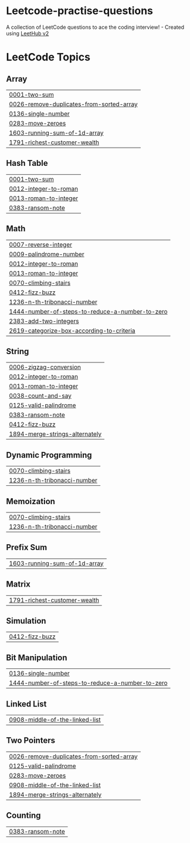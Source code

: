 # Leetcode-practise-questions
A collection of LeetCode questions to ace the coding interview! - Created using [LeetHub v2](https://github.com/arunbhardwaj/LeetHub-2.0)

<!---LeetCode Topics Start-->
# LeetCode Topics
## Array
|  |
| ------- |
| [0001-two-sum](https://github.com/nish941/Leetcode-practise-questions/tree/master/0001-two-sum) |
| [0026-remove-duplicates-from-sorted-array](https://github.com/nish941/Leetcode-practise-questions/tree/master/0026-remove-duplicates-from-sorted-array) |
| [0136-single-number](https://github.com/nish941/Leetcode-practise-questions/tree/master/0136-single-number) |
| [0283-move-zeroes](https://github.com/nish941/Leetcode-practise-questions/tree/master/0283-move-zeroes) |
| [1603-running-sum-of-1d-array](https://github.com/nish941/Leetcode-practise-questions/tree/master/1603-running-sum-of-1d-array) |
| [1791-richest-customer-wealth](https://github.com/nish941/Leetcode-practise-questions/tree/master/1791-richest-customer-wealth) |
## Hash Table
|  |
| ------- |
| [0001-two-sum](https://github.com/nish941/Leetcode-practise-questions/tree/master/0001-two-sum) |
| [0012-integer-to-roman](https://github.com/nish941/Leetcode-practise-questions/tree/master/0012-integer-to-roman) |
| [0013-roman-to-integer](https://github.com/nish941/Leetcode-practise-questions/tree/master/0013-roman-to-integer) |
| [0383-ransom-note](https://github.com/nish941/Leetcode-practise-questions/tree/master/0383-ransom-note) |
## Math
|  |
| ------- |
| [0007-reverse-integer](https://github.com/nish941/Leetcode-practise-questions/tree/master/0007-reverse-integer) |
| [0009-palindrome-number](https://github.com/nish941/Leetcode-practise-questions/tree/master/0009-palindrome-number) |
| [0012-integer-to-roman](https://github.com/nish941/Leetcode-practise-questions/tree/master/0012-integer-to-roman) |
| [0013-roman-to-integer](https://github.com/nish941/Leetcode-practise-questions/tree/master/0013-roman-to-integer) |
| [0070-climbing-stairs](https://github.com/nish941/Leetcode-practise-questions/tree/master/0070-climbing-stairs) |
| [0412-fizz-buzz](https://github.com/nish941/Leetcode-practise-questions/tree/master/0412-fizz-buzz) |
| [1236-n-th-tribonacci-number](https://github.com/nish941/Leetcode-practise-questions/tree/master/1236-n-th-tribonacci-number) |
| [1444-number-of-steps-to-reduce-a-number-to-zero](https://github.com/nish941/Leetcode-practise-questions/tree/master/1444-number-of-steps-to-reduce-a-number-to-zero) |
| [2383-add-two-integers](https://github.com/nish941/Leetcode-practise-questions/tree/master/2383-add-two-integers) |
| [2619-categorize-box-according-to-criteria](https://github.com/nish941/Leetcode-practise-questions/tree/master/2619-categorize-box-according-to-criteria) |
## String
|  |
| ------- |
| [0006-zigzag-conversion](https://github.com/nish941/Leetcode-practise-questions/tree/master/0006-zigzag-conversion) |
| [0012-integer-to-roman](https://github.com/nish941/Leetcode-practise-questions/tree/master/0012-integer-to-roman) |
| [0013-roman-to-integer](https://github.com/nish941/Leetcode-practise-questions/tree/master/0013-roman-to-integer) |
| [0038-count-and-say](https://github.com/nish941/Leetcode-practise-questions/tree/master/0038-count-and-say) |
| [0125-valid-palindrome](https://github.com/nish941/Leetcode-practise-questions/tree/master/0125-valid-palindrome) |
| [0383-ransom-note](https://github.com/nish941/Leetcode-practise-questions/tree/master/0383-ransom-note) |
| [0412-fizz-buzz](https://github.com/nish941/Leetcode-practise-questions/tree/master/0412-fizz-buzz) |
| [1894-merge-strings-alternately](https://github.com/nish941/Leetcode-practise-questions/tree/master/1894-merge-strings-alternately) |
## Dynamic Programming
|  |
| ------- |
| [0070-climbing-stairs](https://github.com/nish941/Leetcode-practise-questions/tree/master/0070-climbing-stairs) |
| [1236-n-th-tribonacci-number](https://github.com/nish941/Leetcode-practise-questions/tree/master/1236-n-th-tribonacci-number) |
## Memoization
|  |
| ------- |
| [0070-climbing-stairs](https://github.com/nish941/Leetcode-practise-questions/tree/master/0070-climbing-stairs) |
| [1236-n-th-tribonacci-number](https://github.com/nish941/Leetcode-practise-questions/tree/master/1236-n-th-tribonacci-number) |
## Prefix Sum
|  |
| ------- |
| [1603-running-sum-of-1d-array](https://github.com/nish941/Leetcode-practise-questions/tree/master/1603-running-sum-of-1d-array) |
## Matrix
|  |
| ------- |
| [1791-richest-customer-wealth](https://github.com/nish941/Leetcode-practise-questions/tree/master/1791-richest-customer-wealth) |
## Simulation
|  |
| ------- |
| [0412-fizz-buzz](https://github.com/nish941/Leetcode-practise-questions/tree/master/0412-fizz-buzz) |
## Bit Manipulation
|  |
| ------- |
| [0136-single-number](https://github.com/nish941/Leetcode-practise-questions/tree/master/0136-single-number) |
| [1444-number-of-steps-to-reduce-a-number-to-zero](https://github.com/nish941/Leetcode-practise-questions/tree/master/1444-number-of-steps-to-reduce-a-number-to-zero) |
## Linked List
|  |
| ------- |
| [0908-middle-of-the-linked-list](https://github.com/nish941/Leetcode-practise-questions/tree/master/0908-middle-of-the-linked-list) |
## Two Pointers
|  |
| ------- |
| [0026-remove-duplicates-from-sorted-array](https://github.com/nish941/Leetcode-practise-questions/tree/master/0026-remove-duplicates-from-sorted-array) |
| [0125-valid-palindrome](https://github.com/nish941/Leetcode-practise-questions/tree/master/0125-valid-palindrome) |
| [0283-move-zeroes](https://github.com/nish941/Leetcode-practise-questions/tree/master/0283-move-zeroes) |
| [0908-middle-of-the-linked-list](https://github.com/nish941/Leetcode-practise-questions/tree/master/0908-middle-of-the-linked-list) |
| [1894-merge-strings-alternately](https://github.com/nish941/Leetcode-practise-questions/tree/master/1894-merge-strings-alternately) |
## Counting
|  |
| ------- |
| [0383-ransom-note](https://github.com/nish941/Leetcode-practise-questions/tree/master/0383-ransom-note) |
<!---LeetCode Topics End-->